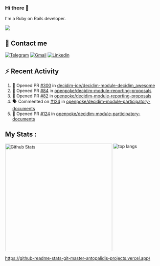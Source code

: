 ### Hi there 👋

I'm a Ruby on Rails developer.

<img src="https://komarev.com/ghpvc/?username=antopalidi&color=blueviolet&style=for-the-badge">

## 📩 Contact me 
[![Telegram](https://img.shields.io/badge/Telegram-2CA5E0?style=for-the-badge&logo=telegram&logoColor=white)](https://t.me/anna_top)
[![Gmail](https://img.shields.io/badge/email-D14836?style=for-the-badge&logo=gmail&logoColor=white)](mailto:topalidisanna@gmail.com)
[![Linkedin](https://img.shields.io/badge/LinkedIn-0077B5?style=for-the-badge&logo=linkedin&logoColor=white)](https://www.linkedin.com/in/topalidi/)
<!-- [![Codewars](https://img.shields.io/badge/Codewars-B1361E?style=for-the-badge&logo=Codewars&logoColor=white)](https://www.codewars.com/users/antopalidi) -->

## :zap: Recent Activity

<!--START_SECTION:activity-->
1. 💪 Opened PR [#300](https://github.com/decidim-ice/decidim-module-decidim_awesome/pull/300) in [decidim-ice/decidim-module-decidim_awesome](https://github.com/decidim-ice/decidim-module-decidim_awesome)
2. 💪 Opened PR [#84](https://github.com/openpoke/decidim-module-reporting-proposals/pull/84) in [openpoke/decidim-module-reporting-proposals](https://github.com/openpoke/decidim-module-reporting-proposals)
3. 💪 Opened PR [#82](https://github.com/openpoke/decidim-module-reporting-proposals/pull/82) in [openpoke/decidim-module-reporting-proposals](https://github.com/openpoke/decidim-module-reporting-proposals)
4. 🗣 Commented on [#124](https://github.com/openpoke/decidim-module-participatory-documents/pull/124#issuecomment-2023169668) in [openpoke/decidim-module-participatory-documents](https://github.com/openpoke/decidim-module-participatory-documents)
5. 💪 Opened PR [#124](https://github.com/openpoke/decidim-module-participatory-documents/pull/124) in [openpoke/decidim-module-participatory-documents](https://github.com/openpoke/decidim-module-participatory-documents)
<!--END_SECTION:activity-->

## My Stats :
<!--
<img alt="activity" src="https://streak-stats.demolab.com?user=antopalidi" />
-->
<div>
<img align="top" width="350px" alt="Github Stats" src="https://github-readme-stats-1-brown.vercel.app/api?username=antopalidi&count_private=true&show_icons=true&hide_border=true" />
<img align="top" alt="top langs" src="https://github-readme-stats-git-master-antopalidis-projects.vercel.app/api/top-langs/?username=antopalidi&layout=compact" />
 </div>
<!--
#### [My CV](https://antopalidi.github.io/my_cv/)
-->

<!--
**antopalidi/antopalidi** is a ✨ _special_ ✨ repository because its `README.md` (this file) appears on your GitHub profile.
-->
https://github-readme-stats-git-master-antopalidis-projects.vercel.app/
